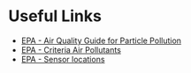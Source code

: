 # Useful Links

* [EPA - Air Quality Guide for Particle Pollution](https://www.epa.gov/criteria-air-pollutants/naaqs-table)
* [EPA - Criteria Air Pollutants](https://www.epa.gov/criteria-air-pollutants/naaqs-table)
* [EPA - Sensor locations](https://www.google.com/maps/d/embed?mid=1KqJSlUHxjLp5mGE4Ng5Udhc13aBQOmIn&hl=en)
